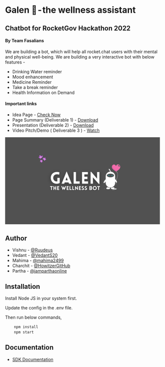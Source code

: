 
# Galen 👋 - the wellness assistant
## Chatbot for RocketGov Hackathon 2022
#### By Team Fasalians

We are building a bot, which will help all rocket.chat users with their mental and physical well-being. We are building a very interactive bot with below features - 

- Drinking Water reminder
- Mood enhancement
- Medicine Reminder
- Take a break reminder
- Health Information on Demand

#### Important links

- Idea Page - [Check Now](https://eventornado.com/submission/galen-the-wellness-bot#idea )
- Page Summary (Deliverable 1) - [Download](https://docs.google.com/document/d/1vLBA76FGz7txl0d7HZjea_jXaPZlk_je/edit?usp=sharing&ouid=104552500012939044703&rtpof=true&sd=true)
- Presentation (Deliverable 2) - [Download](https://docs.google.com/presentation/d/1No8LF9jLl2ZzIrkGPMbTGRE6w5DTdbTy/edit?usp=sharing&ouid=104552500012939044703&rtpof=true&sd=true)
- Video Pitch/Demo ( Deliverable 3 ) - [Watch]()





![Our Project Poster](https://github.com/iamparthaonline/galen-the-wellness-bot-rocket-chat/raw/main/Galen-team-fasalians.png)


## Author

- Vishnu - [@Ruudeus](https://github.com/Ruudeus)
- Vedant - [@VedantS20](https://github.com/VedantS20)
- Mahima - [@mahima2499](https://github.com/mahima2499)
- Charchit - [@HowitzerGitHub](https://github.com/HowitzerGitHub)
- Partha - [@iamparthaonline](https://github.com/iamparthaonline)

## Installation

Install Node JS in your system first. 

Update the config in the .env file.

Then run below commands,

```bash
    npm install
    npm start
```
    
## Documentation

- [ SDK Documentation](https://developer.rocket.chat/bots/creating-your-own-bot-from-scratch/develop-a-rocket.chat-sdk-bot )
